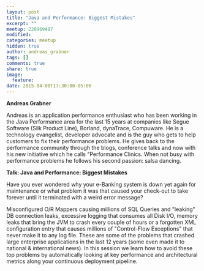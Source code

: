 ```yaml
---
layout: post
title: "Java and Performance: Biggest Mistakes"
excerpt: ""
meetup: 220969407
modified:
categories: meetup
hidden: true
author: andreas_grabner
tags: []
comments: true
share: true
image:
  feature:
date: 2015-04-08T17:30:00-05:00
---
```


__Andreas Grabner__

Andreas is an application performance enthusiast  who has been working in the Java Performance area for the last 15 years at companies like Segue Software (Silk Product Line), Borland, dynaTrace, Compuware. He is a  technology evangelist, developer advocate and is the guy who gets to help customers to fix their performance problems. He gives  back to the performance community through the blogs, conference talks and now with his new initiative which he calls "Performance Clinics. When not busy with performance problems he follows his second passion: salsa dancing.

__Talk: Java and Performance: Biggest Mistakes__

Have you ever wondered why your e-Banking system is down yet again for maintenance or what problem it was that caused your check-out to take forever until it terminated with a weird error message?

Misconfigured O/R Mappers causing millions of SQL Queries and "leaking" DB connection leaks, excessive logging that consumes all Disk I/O, memory leaks that bring the JVM to crash every couple of hours or a forgotten XML configuration entry that causes millions of "Control-Flow Exceptions" that never make it to any log file. These are some of the problems that crashed large enterprise applications in the last 12 years (some even made it to national & international news). In this session we learn how to avoid these top problems by automatically looking at key performance and architectural metrics along your continuous deployment pipeline.

